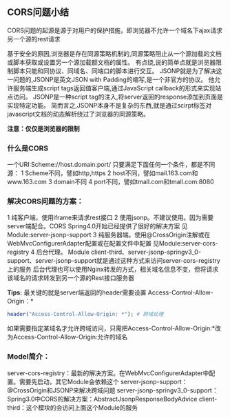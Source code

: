 
## CORS问题小结 ##
CORS问题的起源是源于对用户的保护措施，即浏览器不允许一个域名下ajax请求另一个源的rest请求


基于安全的原因,浏览器是存在同源策略机制的,同源策略阻止从一个源加载的文档或脚本获取或设置另一个源加载额文档的属性。
有点绕,说的简单点就是浏览器限制脚本只能和同协议、同域名、同端口的脚本进行交互。
JSONP就是为了解决这一问题的,JSONP是英文JSON with Padding的缩写,是一个非官方的协议。
他允许服务端生成script tags返回值客户端,通过JavaScript callback的形式来实现站点访问。
JSONP是一种script tag的注入,将server返回的response添加到页面是实现特定功能。
简而言之,JSONP本身不是复杂的东西,就是通过scirpt标签对javascript文档的动态解析绕过了浏览器的同源策略。


**注意：仅仅是浏览器的限制**

### 什么是CORS ###
一个URI:Scheme://host.domain:port/
只要满足下面任何一个条件，都是不同源：
1 Scheme不同，譬如http,https
2 host不同，譬如mail.163.com和www.163.com
3 domain不同
4 port不同，譬如tmall.com和tmall.com:8080


### 解决CORS问题的方案： ###
1 纯客户端，使用iframe来请求rest接口
2 使用jsonp。不建议使用。因为需要server端配合。CORS Spring4.0开始已经提供了很好的解决方案
见Module:server-jsonp-support
3 纯服务器端。使用@CrossOrigin注解或在WebMvcConfigurerAdapter配置或在配置文件中配置
见Module:server-cors-registry
4 后台代理。
Module client-third、server-jsonp-springv3_0-support、server-jsonp-support就是通过这种方式来访问server-cors-registry上的服务
后台代理也可以使用Nginx转发的方式，相关域名信息不变，但将请求该域名的请求转发到另一个源的Rest接口服务器

**Tips:**
最关键的就是server端返回的header需要设置 Access-Control-Allow-Origin：*
```php
header("Access-Control-Allow-Origin: *"); # 跨域处理
```

如果需要指定某域名才允许跨域访问，只需把Access-Control-Allow-Origin:*改为Access-Control-Allow-Origin:允许的域名


### Model简介： ###
server-cors-registry：最新的解决方案。在WebMvcConfigurerAdapter中配置。需要先启动，其它Module会依赖这个
server-jsonp-support：@CrossOrigin和JSONP来解决跨域问题
server-jsonp-springv3_0-support：Spring3.0中CORS的解决方案：AbstractJsonpResponseBodyAdvice
client-third：这个模块的会访问上面这个Module的服务










